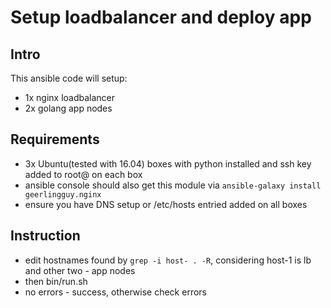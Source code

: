 Setup loadbalancer and deploy app
==============

Intro
--------------
This ansible code will setup:
- 1x nginx loadbalancer
- 2x golang app nodes


Requirements
--------------

- 3x Ubuntu(tested with 16.04) boxes with python installed and ssh key added to root@ on each box
- ansible console should also get this module via `ansible-galaxy install geerlingguy.nginx`
- ensure you have DNS setup or /etc/hosts entried added on all boxes

Instruction
--------------
- edit hostnames found by `grep -i host- . -R`, considering host-1 is lb and other two - app nodes
- then bin/run.sh
- no errors - success, otherwise check errors

